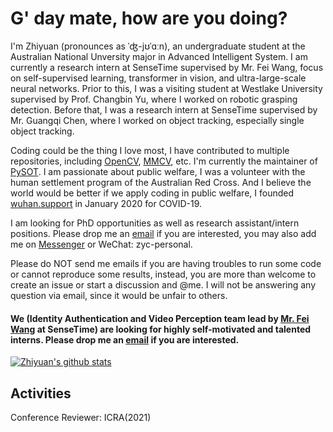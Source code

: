 # G' day mate, how are you doing?

I'm Zhiyuan (pronounces as ˈʤ-jʊˈɑːn), an undergraduate student at the Australian National Unversity major in Advanced Intelligent System.
I am currently a research intern at SenseTime supervised by Mr. Fei Wang, focus on self-supervised learning, transformer in vision, and ultra-large-scale neural networks.
Prior to this, I was a visiting student at Westlake University supervised by Prof. Changbin Yu, where I worked on robotic grasping detection.
Before that, I was a research intern at SenseTime supervised by Mr. Guangqi Chen, where I worked on object tracking, especially single object tracking.

Coding could be the thing I love most, I have contributed to multiple repositories, including [OpenCV](https://github.com/opencv/opencv), [MMCV](https://github.com/open-mmlab/mmcv), etc. I'm currently the maintainer of [PySOT](github.com/STVIR/PySOT).
I am passionate about public welfare, I was a volunteer with the human settlement program of the Australian Red Cross.
And I believe the world would be better if we apply coding in public welfare, I founded [wuhan.support](https://github.com/wuhan-support) in January 2020 for COVID-19.

I am looking for PhD opportunities as well as research assistant/intern positions. Please drop me an [email](mailto:this@zyc.ai) if you are interested, you may also add me on [Messenger](https://m.me/zyc.fb) or WeChat: zyc-personal.

Please do NOT send me emails if you are having troubles to run some code or cannot reproduce some results, instead, you are more than welcome to create an issue or start a discussion and @me. I will not be answering any question via email, since it would be unfair to others.

#### We (Identity Authentication and Video Perception team lead by [Mr. Fei Wang](http://wangfei.info/) at SenseTime) are looking for highly self-motivated and talented interns. Please drop me an [email](chenzhiyuan1@tetras.ai) if you are interested. 

[![Zhiyuan's github stats](https://github-readme-stats.vercel.app/api?username=ZhiyuanChen)](https://github.com/ZhiyuanChen)

## Activities

Conference Reviewer: ICRA(2021)

<!--
**ZhiyuanChen/ZhiyuanChen** is a ✨ _special_ ✨ repository because its `README.md` (this file) appears on your GitHub profile.

Here are some ideas to get you started:

- 🔭 I’m currently working on ...
- 🌱 I’m currently learning ...
- 👯 I’m looking to collaborate on ...
- 🤔 I’m looking for help with ...
- 💬 Ask me about ...
- 📫 How to reach me: ...
- 😄 Pronouns: ...
- ⚡ Fun fact: ...
-->
